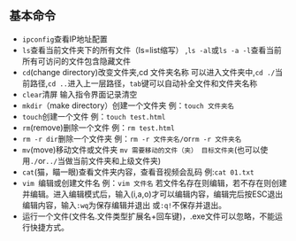 ## **基本命令**

- `ipconfig`查看IP地址配置
- `ls`查看当前文件夹下的所有文件（ls=list缩写） ,`ls -al`或`ls -a -l`查看当前所有可访问的文件包含隐藏文件
- `cd`(change directory)改变文件夹,cd 文件夹名称 可以进入文件夹中,`cd ./`当前路径,`cd ..`进入上一层路径，`tab`键可以自动补全文件和文件夹名称
- `clear`清屏 输入指令界面记录清空
- `mkdir`（make directory）创建一个文件夹 例：`touch 文件夹名`
- `touch`创建一个文件 例：`touch test.html`
- `rm`(remove)删除一个文件  例：`rm test.html`
- `rm -r dir`删除一个文件夹 例：`rm -r 文件夹名/`or`rm -r 文件夹名`
- `mv`(move)移动文件或文件夹 `mv 需要移动的文件（夹） 目标文件夹`(也可以使用`./`or`../`当做当前文件夹和上级文件夹)
- `cat`(猫，瞄一眼)查看文件夹内容，查看音视频会乱码 例:`cat 01.txt`
- `vim `编辑或创建文件名 例：`vim 文件名` 若文件名存在则编辑，若不存在则创建并编辑。进入编辑模式后，输入(i,a,o)才可以编辑内容，编辑完后按ESC退出编辑内容，输入`:wq`为保存编辑并退出  或`:q!`不保存并退出。
- 运行一个文件(文件名.文件类型扩展名+回车键)，.exe文件可以忽略，不能运行快捷方式。
